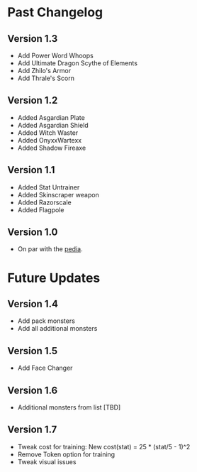 # Past Changelog
## Version 1.3
- Add Power Word Whoops
- Add Ultimate Dragon Scythe of Elements
- Add Zhilo's Armor
- Add Thrale's Scorn

## Version 1.2
- Added Asgardian Plate
- Added Asgardian Shield
- Added Witch Waster
- Added OnyxxWartexx
- Added Shadow Fireaxe

## Version 1.1
- Added Stat Untrainer
- Added Skinscraper weapon
- Added Razorscale
- Added Flagpole

## Version 1.0
- On par with the [pedia](http://zardwarsrevival.nfshost.com).

# Future Updates

## Version 1.4
- Add pack monsters
- Add all additional monsters

## Version 1.5
- Add Face Changer

## Version 1.6
- Additional monsters from list [TBD]

## Version 1.7
- Tweak cost for training: New cost(stat) = 25 * (stat/5 - 1)^2
- Remove Token option for training
- Tweak visual issues
